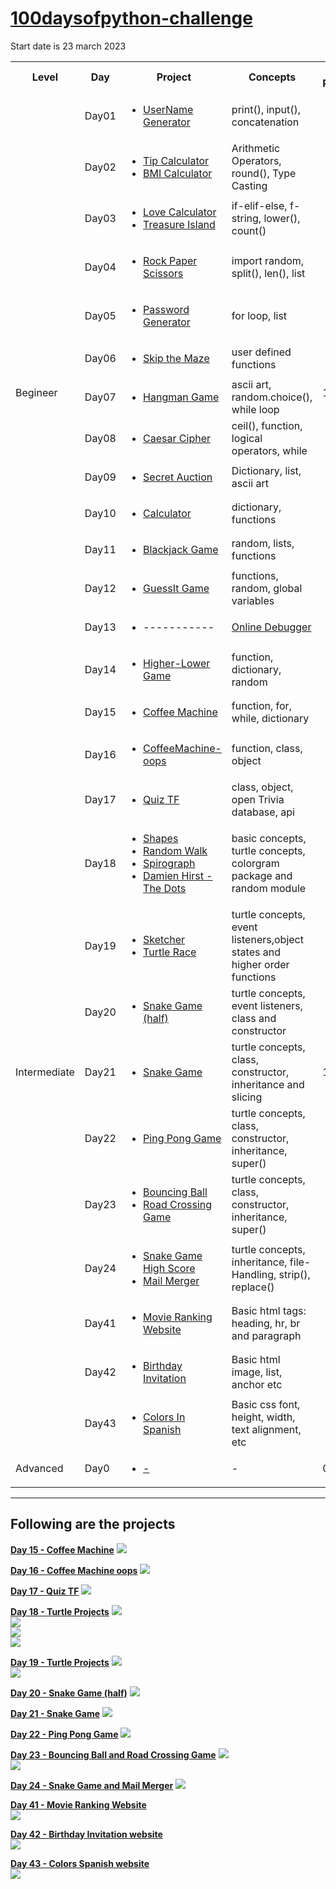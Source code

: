 # [100daysofpython-challenge ](https://github.com/Rahullkumr/100daysofpython-challenge)
Start date is 23 march 2023

<!DOCTYPE html>
<html>
<head>
</head>
<body>

<table>
<!-- Headings -->
  <tr>
    <th>Level</th>
    <th>Day</th>
    <th>Project</th>
    <th>Concepts</th>
    <th>Total Projects</th>
  </tr>











<!-- Begineer Level -->
  <tr>
    <td rowspan="14">Begineer</td>
    <td>Day01</td>
    <td>
    	<ul>
        	<li><a href="https://rb.gy/i8362">UserName Generator</a></li>
      </ul>
    </td>
    <td>print(), input(), concatenation</td>
    <td rowspan="14">15</td>
  </tr>
  <tr>    
    <td>Day02</td>
    <td>
      <ul>
          <li><a href="https://rb.gy/nb5xh">Tip Calculator</a></li>
          <li><a href="https://rb.gy/47d4r">BMI Calculator</a></li>          
      </ul>
    </td>
    <td>Arithmetic Operators, round(), Type Casting</td>
  </tr>
  <tr>
    <td>Day03</td>
    <td>
      <ul>
          <li><a href="https://rb.gy/vtxee">Love Calculator</a></li>
          <li><a href="https://rb.gy/g3ois">Treasure Island</a></li>
      </ul>
    </td>
    <td>if-elif-else, f-string, lower(), count()</td>
  </tr>
  <tr>
    <td>Day04</td>
    <td>
      <ul>
          <li><a href="https://rb.gy/lw30m">Rock Paper Scissors</a></li>
      </ul>
    </td>
    <td>import random, split(), len(), list</td>
  </tr>
  <tr>
    <td>Day05</td>
    <td>
      <ul>
          <li><a href="https://rb.gy/as0fa">Password Generator</a></li>
      </ul>
    </td>
    <td>for loop, list</td>
  </tr>
  <tr>
    <td>Day06</td>
    <td>
      <ul>
          <li><a href="https://rb.gy/virth">Skip the Maze</a></li>
      </ul>
    </td>
    <td>user defined functions</td>
  </tr>
  <tr>
    <td>Day07</td>
    <td>
      <ul>
          <li><a href="https://rb.gy/a1tt1">Hangman Game</a></li>
      </ul>
    </td>
    <td>ascii art, random.choice(), while loop</td>
  </tr>
  <tr>
    <td>Day08</td>
    <td>
      <ul>
          <li><a href="https://rb.gy/7lap4">Caesar Cipher</a></li>
      </ul>
    </td>
    <td>ceil(), function, logical operators, while</td>
  </tr>
  <tr>
    <td>Day09</td>
    <td>
      <ul>
          <li><a href="https://rb.gy/ngjcb">Secret Auction</a></li>
      </ul>
    </td>
    <td>Dictionary, list, ascii art</td>
  </tr>
  <tr>
    <td>Day10</td>
    <td>
      <ul>
          <li><a href="https://rb.gy/1e4tw">Calculator</a></li>
      </ul>
    </td>
    <td>dictionary, functions</td>
  </tr>
  <tr>
    <td>Day11</td>
    <td>
      <ul>
          <li><a href="https://rb.gy/dolji">Blackjack Game</a></li>
      </ul>
    </td>
    <td>random, lists, functions</td>
  </tr>
  <tr>
    <td>Day12</td>
    <td>
      <ul>
          <li><a href="https://rb.gy/qlqbv">GuessIt Game</a></li>
      </ul>
    </td>
    <td>functions, random, global variables</td>
  </tr>
  <tr>
    <td>Day13</td>
    <td>
      <ul>
          <li>-----------</li>
      </ul>
    </td>
    <td><a href="https://pythontutor.com/">Online Debugger</a></td>
  </tr>
  <tr>
    <td>Day14</td>
    <td>
      <ul>
          <li><a href="https://github.com/Rahullkumr/HigherLower-Game">Higher-Lower Game</a></li>
      </ul>
    </td>
    <td>function, dictionary, random</td>
  </tr>












<!-- Intermediate level -->
  <tr>
    <td rowspan="13">Intermediate</td>
    <td>Day15</td>
    <td>
      <ul>
          <li><a href="https://github.com/Rahullkumr/CoffeeMachine">Coffee Machine</a></li>
      </ul>
    </td>
    <td>function, for, while, dictionary</td>
    <!--     Total Projects -->
    <td rowspan="13">19</td> 
  </tr>
  <tr>
    <td>Day16</td>
    <td>
      <ul>
          <li><a href="https://github.com/Rahullkumr/100daysofpython-challenge/tree/main/Day16-CoffeeMachine-oops">CoffeeMachine-oops</a></li>
      </ul>
    </td>
    <td>function, class, object</td>
  </tr>
  <tr>
    <td>Day17</td>
    <td>
      <ul>
          <li><a href="https://github.com/Rahullkumr/quiz-TF">Quiz TF</a></li>
      </ul>
    </td>
    <td>class, object, open Trivia database, api</td>
  </tr>
  <td>Day18</td>
    <td>
      <ul>
          <li><a href="https://github.com/Rahullkumr/Python-turtle-projects">Shapes</a></li>
          <li><a href="https://github.com/Rahullkumr/Python-turtle-projects">Random Walk</a></li>
          <li><a href="https://github.com/Rahullkumr/Python-turtle-projects">Spirograph</a></li>
          <li><a href="https://github.com/Rahullkumr/Python-turtle-projects">Damien Hirst - The Dots</a></li>
      </ul>
    </td>
    <td>basic concepts, turtle concepts, colorgram package and random module</td>
  </tr>
  <td>Day19</td>
    <td>
      <ul>
          <li><a href="https://github.com/Rahullkumr/Sketcher">Sketcher</a></li>
          <li><a href="https://github.com/Rahullkumr/Turtle-Racing-Game">Turtle Race</a></li>
      </ul>
    </td>
    <td>turtle concepts, event listeners,object states and higher order functions</td>
  </tr>
  <td>Day20</td>
    <td>
      <ul>
          <li><a href="https://github.com/Rahullkumr/100daysofpython-challenge/tree/main/Day20-SnakeGame">Snake Game (half)</a></li>
      </ul>
    </td>
    <td>turtle concepts, event listeners, class and constructor</td>
  </tr>
  <td>Day21</td>
    <td>
      <ul>
          <li><a href="https://github.com/Rahullkumr/SnakeGame">Snake Game</a></li>
      </ul>
    </td>
    <td>turtle concepts, class, constructor, inheritance and slicing</td>
  </tr>
<td>Day22</td>
    <td>
      <ul>
          <li><a href="https://github.com/Rahullkumr/PingPong">Ping Pong Game</a></li>
      </ul>
    </td>
    <td>turtle concepts, class, constructor, inheritance, super()</td>
  </tr>
  <td>Day23</td>
    <td>
      <ul>
          <li><a href="https://github.com/Rahullkumr/100daysofpython-challenge/blob/main/Day23%20Last%20Turtle">Bouncing Ball</a></li>
          <li><a href="https://github.com/Rahullkumr/RoadCrossingGame">Road Crossing Game</a></li>
      </ul>
    </td>
    <td>turtle concepts, class, constructor, inheritance, super()</td>
  </tr>
  <tr>
  <td>Day24</td>
    <td>
      <ul>
          <li><a href="https://github.com/Rahullkumr/100daysofpython-challenge/tree/main/Day24-FileHandling/Snake%20Game%20High%20Score">Snake Game High Score</a></li>
          <li><a href="https://github.com/Rahullkumr/100daysofpython/tree/main/Day24-FileHandling/MailMerger">Mail Merger</a></li>
      </ul>
    </td>
    <td>turtle concepts, inheritance, file-Handling, strip(), replace()</td>
  </tr>
  <tr>
  <td>Day41</td>
    <td>
      <ul>
          <li><a href="https://github.com/Rahullkumr/100daysofpython/tree/main/Day24-FileHandling/MailMerger">Movie Ranking Website</a></li>
      </ul>
    </td>
    <td>Basic html tags: heading, hr, br and paragraph</td>
  </tr>
  <tr>
  <td>Day42</td>
    <td>
      <ul>
          <li><a href="https://github.com/Rahullkumr/100daysofpython/tree/main/Day42-BirthdayInvite">Birthday Invitation</a></li>
      </ul>
    </td>
    <td>Basic html image, list, anchor etc</td>
  </tr>
  <tr>
  <td>Day43</td>
    <td>
      <ul>
          <li><a href="https://github.com/Rahullkumr/100daysofpython/tree/main/Day43-ColorsInSpanish">Colors In Spanish</a></li>
      </ul>
    </td>
    <td>Basic css font, height, width, text alignment, etc</td>
  </tr>
  






<!-- Advanced level -->
  <tr>
    <td rowspan="1">Advanced</td>
    <td>Day0</td>
    <td>
      <ul>
          <li><a href="#">-</a></li>
      </ul>
    </td>
    <td>-</td>
    <td rowspan="1">00</td>
  </tr>

</table>
</body>
</html>
<hr>

<!-- Intermediate Projects -->

## Following are the projects 

**[Day 15 - Coffee Machine](https://github.com/Rahullkumr/CoffeeMachine)**
![](https://github.com/Rahullkumr/CoffeeMachine/blob/main/coffee.gif)

**[Day 16 - Coffee Machine oops](https://github.com/Rahullkumr/100daysofpython-challenge/tree/main/Day16-CoffeeMachine-oops)**
![](https://github.com/Rahullkumr/CoffeeMachine/blob/main/coffee.gif)

**[Day 17 - Quiz TF](https://github.com/Rahullkumr/quiz-TF)**
![](https://github.com/Rahullkumr/quiz-TF/blob/main/quiz.gif)

**[Day 18 - Turtle Projects](https://github.com/Rahullkumr/Python-turtle-projects)**
![](https://github.com/Rahullkumr/100daysofpython-challenge/blob/main/Day18-Turtle/shapes.gif)
<br />
![](https://github.com/Rahullkumr/100daysofpython-challenge/blob/main/Day18-Turtle/randomWalk.gif)
<br />
![](https://github.com/Rahullkumr/100daysofpython-challenge/blob/main/Day18-Turtle/spirography.gif)
<br />
![](https://github.com/Rahullkumr/100daysofpython-challenge/blob/main/Day18-Turtle/millionDollarArt.gif)

**[Day 19 - Turtle Projects](https://github.com/Rahullkumr/100daysofpython-challenge/tree/main/Day19-Turtle)**
![](https://github.com/Rahullkumr/Sketcher/blob/main/sketcher.gif)
<br />
![](https://github.com/Rahullkumr/Turtle-Racing-Game/blob/main/turtleRace.gif)
<br />

**[Day 20 - Snake Game (half)](https://github.com/Rahullkumr/100daysofpython-challenge/tree/main/Day20-SnakeGame)**
![](https://github.com/Rahullkumr/100daysofpython-challenge/blob/main/Day20-SnakeGame/snake.gif)
<br />

**[Day 21 - Snake Game](https://github.com/Rahullkumr/SnakeGame)**
![](https://github.com/Rahullkumr/SnakeGame/blob/main/snakeGame.gif)
<br />

**[Day 22 - Ping Pong Game](https://github.com/Rahullkumr/PingPong)**
![](https://github.com/Rahullkumr/PingPong/blob/main/pong.gif)
<br />

**[Day 23 - Bouncing Ball and Road Crossing Game](https://github.com/Rahullkumr/100daysofpython-challenge/tree/main/Day23%20Last%20Turtle)**
![](https://github.com/Rahullkumr/100daysofpython-challenge/blob/main/Day23%20Last%20Turtle/bounce.gif)
<br />
![](https://github.com/Rahullkumr/RoadCrossingGame/blob/main/trc.gif)
<br />

**[Day 24 - Snake Game and Mail Merger](https://github.com/Rahullkumr/100daysofpython-challenge/tree/main/Day24-FileHandling)**
![](https://github.com/Rahullkumr/100daysofpython-challenge/blob/main/Day24-FileHandling/Snake%20Game%20High%20Score/sgHS.gif)
<br />

**[Day 41 - Movie Ranking Website](https://github.com/Rahullkumr/100daysofpython-challenge/tree/main/Day41-Movie%20Ranking)**<br>
![](https://github.com/Rahullkumr/100daysofpython/blob/main/Day41-Movie%20Ranking/goal.jpg)
<br />

**[Day 42 - Birthday Invitation website](https://github.com/Rahullkumr/100daysofpython/blob/main/Day42-BirthdayInvite)** <br>
![](https://github.com/Rahullkumr/100daysofpython/blob/main/Day42-BirthdayInvite/goal.png)
<br />

**[Day 43 - Colors Spanish website](https://github.com/Rahullkumr/100daysofpython/tree/main/Day43-ColorsInSpanish)** <br>
![](https://github.com/Rahullkumr/100daysofpython/blob/main/Day43-ColorsInSpanish/goal.jpg)
<br />



<!-- Advanced Projects -->




